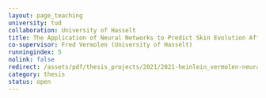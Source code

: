 ```yaml
---
layout: page_teaching
university: tud
collaboration: University of Hasselt
title: The Application of Neural Networks to Predict Skin Evolution After Burn Trauma
co-supervisor: Fred Vermolen (University of Hasselt)
runningindex: 5
nolink: false
redirect: /assets/pdf/thesis_projects/2021/2021-heinlein_vermolen-neural_networks_burn_injuries.pdf
category: thesis
status: open
---
```

